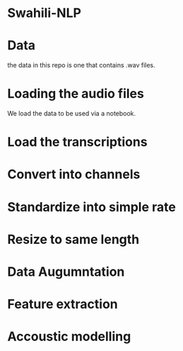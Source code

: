 # Swahili-NLP
# Data 
the data in this repo is one that contains .wav files. 
# Loading the audio files
We load the data to be used via a notebook. 
# Load the transcriptions
# Convert into channels
# Standardize into simple rate
# Resize to same length
# Data Augumntation
# Feature extraction
# Accoustic modelling
